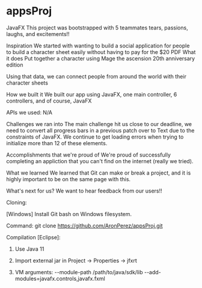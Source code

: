 # appsProj
JavaFX
This project was bootstrapped with 5 teammates tears, passions, laughs, and excitements!!


Inspiration
We started with wanting to build a social application for people to build a character sheet easily without having to pay for the $20 PDF
What it does
Put together a character using Mage the ascension 20th anniversary edition

Using that data, we can connect people from around the world with their character sheets

How we built it
We built our app using JavaFX, one main controller, 6 controllers, and of course, JavaFX

APIs we used: N/A

Challenges we ran into
The main challenge hit us close to our deadline, we need to convert all progress bars in a previous patch over to Text due to the constraints of JavaFX.
We continue to get loading errors when trying to initialize more than 12 of these elements.

Accomplishments that we're proud of
We're proud of successfully completing an appliction that you can't find on the internet (really we tried).

What we learned
We learned that Git can make or break a project, and it is highly important to be on the same page with this.

What's next for us?
We want to hear feedback from our users!!

Cloning:

[Windows] Install Git bash on Windows filesystem. 

Command: git clone https://github.com/AronPerez/appsProj.git

Compilation [Eclipse]:

1. Use Java 11

2. Import external jar in Project -> Properties -> jfxrt

3. VM arguments: --module-path /path/to/java/sdk/lib --add-modules=javafx.controls,javafx.fxml
